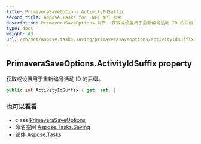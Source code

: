 ```yaml
---
title: PrimaveraSaveOptions.ActivityIdSuffix
second_title: Aspose.Tasks for .NET API 参考
description: PrimaveraSaveOptions 财产. 获取或设置用于重新编号活动 ID 的后缀
type: docs
weight: 40
url: /zh/net/aspose.tasks.saving/primaverasaveoptions/activityidsuffix/
---
```

## PrimaveraSaveOptions.ActivityIdSuffix property

获取或设置用于重新编号活动 ID 的后缀。

```csharp
public int ActivityIdSuffix { get; set; }
```

### 也可以看看

* class [PrimaveraSaveOptions](../)
* 命名空间 [Aspose.Tasks.Saving](../../primaverasaveoptions/)
* 部件 [Aspose.Tasks](../../../)


